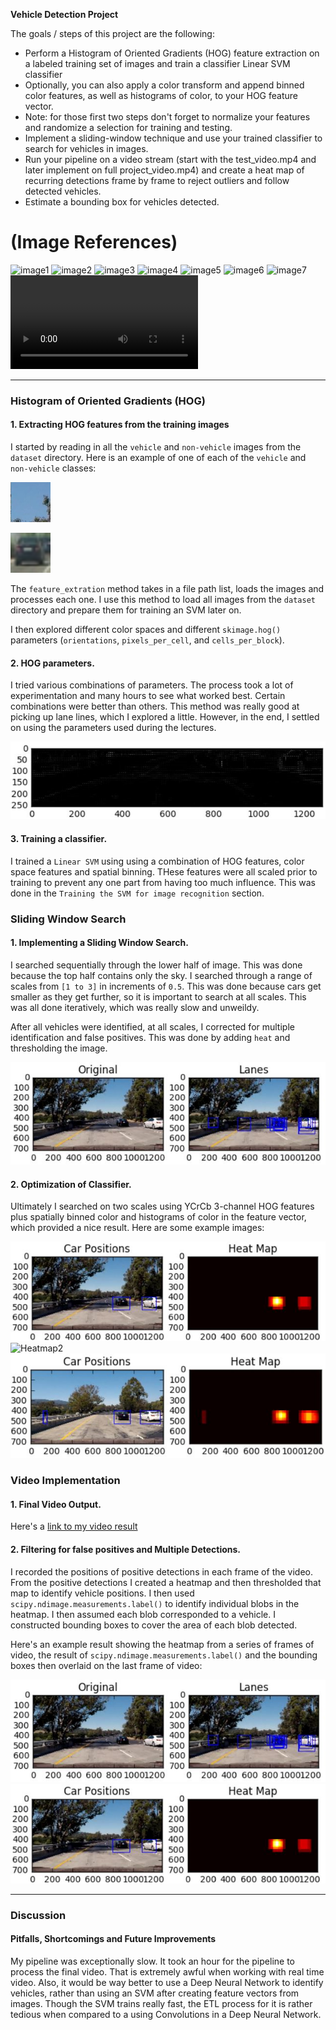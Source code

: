 **Vehicle Detection Project**

The goals / steps of this project are the following:

* Perform a Histogram of Oriented Gradients (HOG) feature extraction on a labeled training set of images and train a classifier Linear SVM classifier
* Optionally, you can also apply a color transform and append binned color features, as well as histograms of color, to your HOG feature vector. 
* Note: for those first two steps don't forget to normalize your features and randomize a selection for training and testing.
* Implement a sliding-window technique and use your trained classifier to search for vehicles in images.
* Run your pipeline on a video stream (start with the test_video.mp4 and later implement on full project_video.mp4) and create a heat map of recurring detections frame by frame to reject outliers and follow detected vehicles.
* Estimate a bounding box for vehicles detected.

# (Image References)
![image1](examples/car_not_car.png)
![image2](examples/HOG_example.jpg)
![image3](examples/sliding_windows.jpg)
![image4](examples/sliding_window.jpg)
![image5](examples/bboxes_and_heat.png)
![image6](examples/labels_map.png)
![image7](examples/output_bboxes.png)
![video1](project_video.mp4)

---
### Histogram of Oriented Gradients (HOG)

#### 1. Extracting HOG features from the training images

I started by reading in all the `vehicle` and `non-vehicle` images from the `dataset` directory.  Here is an example of one of each of the `vehicle` and `non-vehicle` classes:

![non-vehicle](samples/extra1.png)

![non-vehicle](samples/image0000.png)

The `feature_extration` method takes in a file path list, loads the images and processes each one. I use this method to load all images from the `dataset` directory and prepare them for training an SVM later on.  

I then explored different color spaces and different `skimage.hog()` parameters (`orientations`, `pixels_per_cell`, and `cells_per_block`).  

#### 2. HOG parameters.

I tried various combinations of parameters. The process took a lot of experimentation and many hours to see what worked best. Certain combinations were better than others. This method was really good at picking up lane lines, which I explored a little. However, in the end, I settled on using the parameters used during the lectures. 

![ROAD HOG](samples/hog_road.JPG)

#### 3. Training a classifier.

I trained a `Linear SVM` using using a combination of HOG features, color space features and spatial binning. THese features were all scaled prior to training to prevent any one part from having too much influence. This was done in the `Training the SVM for image recognition` section.

### Sliding Window Search

#### 1. Implementing a Sliding Window Search.

I searched sequentially through the lower half of image. This was done because the top half contains only the sky. I searched through a range of scales from `[1 to 3]` in increments of `0.5`. This was done because cars get smaller as they get further, so it is important to search at all scales. This was all done iteratively, which was really slow and unweildy. 

After all vehicles were identified, at all scales, I corrected for multiple identification and false positives. This was done by adding `heat` and thresholding the image.

![Identified](samples/identified.JPG)

#### 2. Optimization of Classifier.

Ultimately I searched on two scales using YCrCb 3-channel HOG features plus spatially binned color and histograms of color in the feature vector, which provided a nice result.  Here are some example images:

![Heatmap](samples/heatmap.JPG)
![Heatmap2](samples/heatmap1.JPG)
![Heatmap3](samples/heatmap2.JPG)

### Video Implementation

#### 1. Final Video Output.
Here's a [link to my video result](https://github.com/jayakasadev/Vehicle-Detection/blob/master/project_video_complete.mp4)


#### 2. Filtering for false positives and Multiple Detections.

I recorded the positions of positive detections in each frame of the video.  From the positive detections I created a heatmap and then thresholded that map to identify vehicle positions.  I then used `scipy.ndimage.measurements.label()` to identify individual blobs in the heatmap.  I then assumed each blob corresponded to a vehicle.  I constructed bounding boxes to cover the area of each blob detected.  

Here's an example result showing the heatmap from a series of frames of video, the result of `scipy.ndimage.measurements.label()` and the bounding boxes then overlaid on the last frame of video:

![Identified](samples/identified.JPG)
![Heatmap](samples/heatmap.JPG)

---

### Discussion

#### Pitfalls, Shortcomings and Future Improvements
My pipeline was exceptionally slow. It took an hour for the pipeline to process the final video. That is extremely awful when working with real time video. Also, it would be way better to use a Deep Neural Network to identify vehicles, rather than using an SVM after creating feature vectors from images. Though the SVM trains really fast, the ETL process for it is rather tedious when compared to a using Convolutions in a Deep Neural Network.

